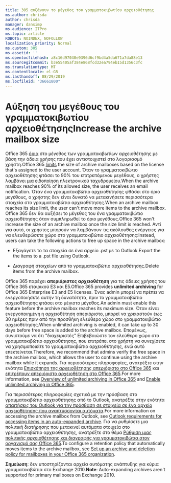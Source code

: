 ```yaml
---
title: 305 αυξάνουν το μέγεθος του γραμματοκιβωτίου αρχειοθέτησης
ms.author: chrisda
author: chrisda
manager: dansimp
ms.audience: ITPro
ms.topic: article
ROBOTS: NOINDEX, NOFOLLOW
localization_priority: Normal
ms.custom: 305
ms.assetid: ''
ms.openlocfilehash: a8c16d97040e9396d6cf9bd4a5da671a7da88e13
ms.sourcegitcommit: b3e55405af384e868fcd32ea794eb15d1356c3fc
ms.translationtype: MT
ms.contentlocale: el-GR
ms.lasthandoff: 08/29/2019
ms.locfileid: "36661800"
---
```

# <a name="increase-the-archive-mailbox-size"></a><span data-ttu-id="ade3a-102">Αύξηση του μεγέθους του γραμματοκιβωτίου αρχειοθέτησης</span><span class="sxs-lookup"><span data-stu-id="ade3a-102">Increase the archive mailbox size</span></span>

<span data-ttu-id="ade3a-103">Office 365 [όρια](https://docs.microsoft.com/office365/servicedescriptions/exchange-online-service-description/exchange-online-limits#mailbox-storage-limits) στο μέγεθος των γραμματοκιβωτίων αρχειοθέτησης με βάση την άδεια χρήσης που έχει αντιστοιχιστεί στο λογαριασμό χρήστη.</span><span class="sxs-lookup"><span data-stu-id="ade3a-103">Office 365 [limits](https://docs.microsoft.com/office365/servicedescriptions/exchange-online-service-description/exchange-online-limits#mailbox-storage-limits) the size of archive mailboxes based on the license that's assigned to the user account.</span></span> <span data-ttu-id="ade3a-104">Όταν το γραμματοκιβώτιο αρχειοθέτησης φτάσει το 90% του επιτρεπόμενου μεγέθους, ο χρήστης λαμβάνει μια ειδοποίηση ηλεκτρονικού ταχυδρομείου.</span><span class="sxs-lookup"><span data-stu-id="ade3a-104">When the archive mailbox reaches 90% of its allowed size, the user receives an email notification.</span></span> <span data-ttu-id="ade3a-105">Όταν ένα γραμματοκιβώτιο αρχειοθέτησης φθάσει στο όριο μεγέθους, ο χρήστης δεν είναι δυνατό να μετακινήσετε περισσότερα στοιχεία στο γραμματοκιβώτιο αρχειοθέτησης.</span><span class="sxs-lookup"><span data-stu-id="ade3a-105">When an archive mailbox reaches its size limit, the user can't move more items to the archive mailbox.</span></span> <span data-ttu-id="ade3a-106">Office 365 δεν θα αυξήσει το μέγεθος του ένα γραμματοκιβώτιο αρχειοθέτησης όταν συμπληρωθεί το όριο μεγέθους.</span><span class="sxs-lookup"><span data-stu-id="ade3a-106">Office 365 won't increase the size of an archive mailbox once the size limit is reached.</span></span> <span data-ttu-id="ade3a-107">Αντί για αυτό, οι χρήστες μπορούν να λαμβάνουν τις ακόλουθες ενέργειες για να ελευθερώσετε χώρο στο γραμματοκιβώτιο αρχειοθέτησης:</span><span class="sxs-lookup"><span data-stu-id="ade3a-107">Instead, users can take the following actions to free up space in the archive mailbox:</span></span>

- <span data-ttu-id="ade3a-108">Εξαγάγετε το τα στοιχεία σε ένα αρχείο .pst με το Outlook.</span><span class="sxs-lookup"><span data-stu-id="ade3a-108">Export the the items to a .pst file using Outlook.</span></span>

- <span data-ttu-id="ade3a-109">Διαγραφή στοιχείων από το γραμματοκιβώτιο αρχειοθέτησης.</span><span class="sxs-lookup"><span data-stu-id="ade3a-109">Delete items from the archive mailbox.</span></span>

<span data-ttu-id="ade3a-110">Office 365 παρέχει **απεριόριστες αρχειοθέτηση** για τις άδειες χρήσης του Office 365 εταιρικού E3 και E5.</span><span class="sxs-lookup"><span data-stu-id="ade3a-110">Office 365 provides **unlimited archiving** for Office 365 Enterprise E3 and E5 licenses.</span></span> <span data-ttu-id="ade3a-111">Ένας admin μπορεί να πρέπει να ενεργοποιήσετε αυτήν τη δυνατότητα, πριν το γραμματοκιβώτιο αρχειοθέτησης φτάσει στο μέγιστο μέγεθος.</span><span class="sxs-lookup"><span data-stu-id="ade3a-111">An admin must enable this feature before the archive mailbox reaches its maximum size.</span></span> <span data-ttu-id="ade3a-112">Όταν είναι ενεργοποιημένη η αρχειοθέτηση απεριόριστο, μπορεί να χρειαστούν έως 30 ημέρες πριν από την προσθήκη ελεύθερο χώρο στο γραμματοκιβώτιο αρχειοθέτησης.</span><span class="sxs-lookup"><span data-stu-id="ade3a-112">When unlimited archiving is enabled, it can take up to 30 days before free space is added to the archive mailbox.</span></span> <span data-ttu-id="ade3a-113">Επομένως, συνιστούμε να ότι "διαχειριστές" Επιβεβαιώστε τον ελεύθερο χώρο στο γραμματοκιβώτιο αρχειοθέτησης, που επιτρέπει στο χρήστη να συνεχίσετε να χρησιμοποιείτε το γραμματοκιβώτιο αρχειοθέτησης, ενώ αυτό επεκτείνεται.</span><span class="sxs-lookup"><span data-stu-id="ade3a-113">Therefore, we recommend that admins verify the free space in the archive mailbox, which allows the user to continue using the archive mailbox while it expands.</span></span> <span data-ttu-id="ade3a-114">Για περισσότερες πληροφορίες, ανατρέξτε στην ενότητα [Επισκόπηση της αρχειοθέτησης απεριόριστο στο Office 365](https://docs.microsoft.com/office365/securitycompliance/unlimited-archiving) και [επιτρέπουν απεριόριστο αρχειοθέτηση στο Office 365](https://docs.microsoft.com/office365/securitycompliance/enable-unlimited-archiving).</span><span class="sxs-lookup"><span data-stu-id="ade3a-114">For more information, see [Overview of unlimited archiving in Office 365](https://docs.microsoft.com/office365/securitycompliance/unlimited-archiving) and [Enable unlimited archiving in Office 365](https://docs.microsoft.com/office365/securitycompliance/enable-unlimited-archiving).</span></span>

<span data-ttu-id="ade3a-115">Για περισσότερες πληροφορίες σχετικά με την πρόσβαση στο γραμματοκιβώτιο αρχειοθέτησης από το Outlook, ανατρέξτε στην ενότητα [απαιτήσεις του Outlook για την πρόσβαση σε στοιχεία σε ένα αρχείο αρχειοθέτησης που αναπτύσσονται αυτόματα](https://docs.microsoft.com/office365/securitycompliance/unlimited-archiving#outlook-requirements-for-accessing-items-in-an-auto-expanded-archive).</span><span class="sxs-lookup"><span data-stu-id="ade3a-115">For more information on accessing the archive mailbox from Outlook, see [Outlook requirements for accessing items in an auto-expanded archive](https://docs.microsoft.com/office365/securitycompliance/unlimited-archiving#outlook-requirements-for-accessing-items-in-an-auto-expanded-archive).</span></span> <span data-ttu-id="ade3a-116">Για να ρυθμίσετε μια πολιτική διατήρησης που μετακινεί αυτόματα στοιχεία στο γραμματοκιβώτιο αρχειοθέτησης, ανατρέξτε στο θέμα [Ρύθμιση μιας πολιτικής αρχειοθέτησης και διαγραφής για γραμματοκιβώτια στον οργανισμό σας Office 365](https://docs.microsoft.com/office365/securitycompliance/set-up-an-archive-and-deletion-policy-for-mailboxes).</span><span class="sxs-lookup"><span data-stu-id="ade3a-116">To configure a retention policy that automatically moves items to the archive mailbox, see [Set up an archive and deletion policy for mailboxes in your Office 365 organization](https://docs.microsoft.com/office365/securitycompliance/set-up-an-archive-and-deletion-policy-for-mailboxes).</span></span>

<span data-ttu-id="ade3a-117">**Σημείωση**: δεν υποστηρίζονται αρχεία αυτόματης ανάπτυξης για κύρια γραμματοκιβώτια στο Exchange 2010.</span><span class="sxs-lookup"><span data-stu-id="ade3a-117">**Note**: Auto-expanding archives aren't supported for primary mailboxes on Exchange 2010.</span></span>
